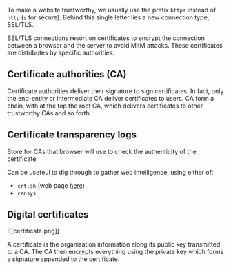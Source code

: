To make a website trustworthy, we usually use the prefix `https` instead of `http` (`s` for secure). Behind this single letter lies a new connection type, SSL/TLS.

SSL/TLS connections resort on certificates to encrypt the connection between a browser and the server to avoid MitM attacks. These certificates are distributes by specific authorities.

## Certificate authorities (CA)

Certificate authorities deliver their signature to sign certificates.
In fact, only the end-entity or intermediate CA deliver certificates to users. CA form a chain, with at the top the root CA, which delivers certificates to other trustworthy CAs and so forth.

## Certificate transparency logs

Store for CAs that browser will use to check the authenticity of the certificate.

Can be usefeul to dig through to gather web intelligence, using either of:
- `crt.sh` (web page [here](https://crt.sh/))
- `censys`

## Digital certificates

![[certificate.png]]

A certificate is the organisation information along its public key transmitted to a CA. The CA then encrypts everything using the private key which forms a signature appended to the certificate.